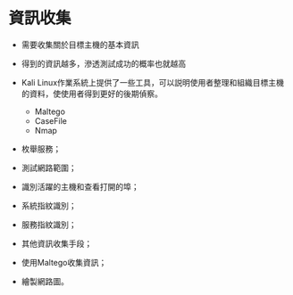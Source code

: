 # 資訊收集
- 需要收集關於目標主機的基本資訊
- 得到的資訊越多，滲透測試成功的概率也就越高
- Kali Linux作業系統上提供了一些工具，可以説明使用者整理和組織目標主機的資料，使使用者得到更好的後期偵察。
  - Maltego
  - CaseFile
  - Nmap

- 枚舉服務；
- 測試網路範圍；
- 識別活躍的主機和查看打開的埠；
- 系統指紋識別；
- 服務指紋識別；
- 其他資訊收集手段；
- 使用Maltego收集資訊；
- 繪製網路圖。
